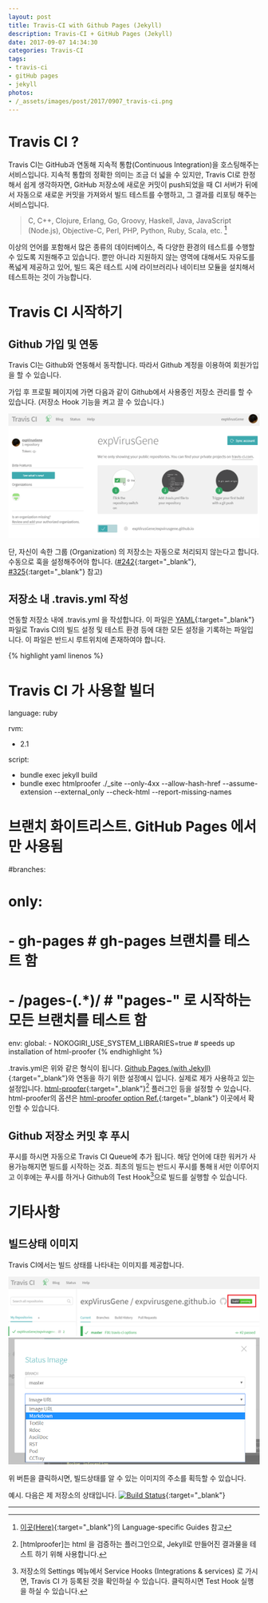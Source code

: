```yaml
---
layout: post
title: Travis-CI with Github Pages (Jekyll)
description: Travis-CI + GitHub Pages (Jekyll)
date: 2017-09-07 14:34:30
categories: Travis-CI
tags:
- travis-ci
- gitHub pages
- jekyll
photos:
- /_assets/images/post/2017/0907_travis-ci.png
---
```


# Travis CI ?

Travis CI는 GitHub과 연동해 지속적 통합(Continuous Integration)을 호스팅해주는 서비스입니다.
지속적 통합의 정확한 의미는 조금 더 넓을 수 있지만, Travis CI로 한정해서 쉽게 생각하자면, GitHub 저장소에 새로운 커밋이 push되었을 때 CI 서버가 뒤에서 자동으로 새로운 커밋을 가져와서 빌드 테스트를 수행하고, 그 결과를 리포팅 해주는 서비스입니다.

> C, C++, Clojure, Erlang, Go, Groovy, Haskell, Java, JavaScript (Node.js), Objective-C, Perl, PHP, Python, Ruby, Scala, etc. [^1]

이상의 언어를 포함해서 많은 종류의 데이터베이스, 즉 다양한 환경의 테스트를 수행할 수 있도록 지원해주고 있습니다.
뿐만 아니라 지원하지 않는 영역에 대해서도 자유도를 폭넓게 제공하고 있어, 빌드 혹은 테스트 시에 라이브러리나 네이티브 모듈을 설치해서 테스트하는 것이 가능합니다.

# Travis CI 시작하기

## Github 가입 및 연동

Travis CI는 Github와 연동해서 동작합니다. 따라서 Github 계정을 이용하여 회원가입을 할 수 있습니다.

가입 후 프로필 페이지에 가면 다음과 같이 Github에서 사용중인 저장소 관리를 할 수 있습니다. (저장소 Hook 기능을 켜고 끌 수 있습니다.)

![Travis CI - Settings 1](/_assets/images/post/2017/0907_travis-setup-01.png)


단, 자신이 속한 그룹 (Organization) 의 저장소는 자동으로 처리되지 않는다고 합니다. 수동으로 훅을 설정해주어야 합니다. ([#242]{:target="_blank"}, [#325]{:target="_blank"} 참고)


## 저장소 내 .travis.yml 작성

연동할 저장소 내에 .travis.yml 을 작성합니다.
이 파일은 [YAML]{:target="_blank"} 파일로 Travis CI의 빌드 설정 및 테스트 환경 등에 대한 모든 설정을 기록하는 파일입니다. 
이 파일은 반드시 루트위치에 존재하여야 합니다.

{% highlight yaml linenos %}
# Travis CI 가 사용할 빌더
language: ruby

rvm:
  - 2.1

script:
  - bundle exec jekyll build
  - bundle exec htmlproofer ./_site --only-4xx --allow-hash-href --assume-extension --external_only --check-html --report-missing-names
  

# 브랜치 화이트리스트. GitHub Pages 에서만 사용됨
#branches:
#  only:
#  - gh-pages     # gh-pages 브랜치를 테스트 함
#  - /pages-(.*)/ # "pages-" 로 시작하는 모든 브랜치를 테스트 함

env:
  global:
    - NOKOGIRI_USE_SYSTEM_LIBRARIES=true # speeds up installation of html-proofer
{% endhighlight %}

.travis.yml은 위와 같은 형식이 됩니다. 
[Github Pages (with Jekyll)]{:target="_blank"}와 연동을 하기 위한 설정예시 입니다. 실제로 제가 사용하고 있는 설정입니다.
[html-proofer]{:target="_blank"}[^2] 플러그인 등을 설정할 수 있습니다. html-proofer의 옵션은 [html-proofer option Ref.]{:target="_blank"} 이곳에서 확인할 수 있습니다.

## Github 저장소 커밋 후 푸시

푸시를 하시면 자동으로 Travis CI Queue에 추가 됩니다. 해당 언어에 대한 워커가 사용가능해지면 빌드를 시작하는 것죠.
최초의 빌드는 반드시 푸시를 통해ㅐ서만 이루어지고 이후에는 푸시를 하거나 Github의 Test Hook[^3]으로 빌드를 실행할 수 있습니다.

# 기타사항

## 빌드상태 이미지

Travis CI에서는 빌드 상태를 나타내는 이미지를 제공합니다.

![Travis Build Status 01](/_assets/images/post/2017/0907_travis-build-status01.png)
![Travis Build Status 02](/_assets/images/post/2017/0907_travis-build-status02.png)

위 버튼을 클릭하시면, 빌드상태를 알 수 있는 이미지의 주소를 획득할 수 있습니다.

예시. 다음은 제 저장소의 상태입니다.
[![Build Status](https://travis-ci.org/expVirusGene/expvirusgene.github.io.svg?branch=master)](https://travis-ci.org/expVirusGene/expvirusgene.github.io){:target="_blank"}

---

[^1]: [이곳(Here)](https://docs.travis-ci.com/){:target="_blank"}의 Language-specific Guides 참고
[^2]: [htmlproofer]는 html 을 검증하는 플러그인으로, Jekyll로 만들어진 결과물을 테스트 하기 위해 사용합니다.
[^3]: 저장소의 Settings 메뉴에서 Service Hooks (Integrations & services) 로 가시면,  Travis CI 가 등록된 것을 확인하실 수 있습니다. 클릭하시면 Test Hook 실행을 하실 수 있습니다.

[#242]: https://github.com/travis-ci/travis-ci/issues/242
[#325]: https://github.com/travis-ci/travis-ci/issues/325
[YAML]: http://yaml.org/
[Github Pages (with Jekyll)]: http://jekyllrb.com/docs/continuous-integration/travis-ci/
[html-proofer]: https://github.com/gjtorikian/html-proofer/
[html-proofer option Ref.]: https://github.com/gjtorikian/html-proofer/blob/master/bin/htmlproofer/
